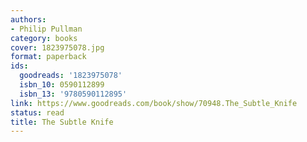 ```yaml
---
authors:
- Philip Pullman
category: books
cover: 1823975078.jpg
format: paperback
ids:
  goodreads: '1823975078'
  isbn_10: 0590112899
  isbn_13: '9780590112895'
link: https://www.goodreads.com/book/show/70948.The_Subtle_Knife
status: read
title: The Subtle Knife
---
```

